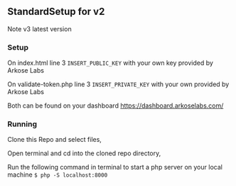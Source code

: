 
## StandardSetup for v2
Note v3 latest version

### Setup

On index.html line 3 `INSERT_PUBLIC_KEY` with your own key provided by Arkose Labs

On validate-token.php line 3 `INSERT_PRIVATE_KEY` with your own provided by Arkose Labs 

Both can be found on your dashboard https://dashboard.arkoselabs.com/

### Running
Clone this Repo and select files,

Open terminal and cd into the cloned repo directory,

Run the following command in terminal to start a php server on your local machine `$ php -S localhost:8000`
